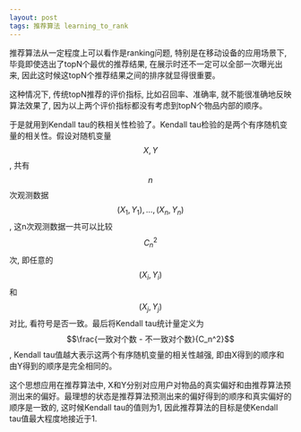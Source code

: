 ```yaml
---
layout: post
tags: 推荐算法 learning_to_rank
---
```


推荐算法从一定程度上可以看作是ranking问题, 特别是在移动设备的应用场景下, 毕竟即使选出了topN个最优的推荐结果, 在展示时还不一定可以全部一次曝光出来, 因此这时候这topN个推荐结果之间的排序就显得很重要。

这种情况下, 传统topN推荐的评价指标, 比如召回率、准确率, 就不能很准确地反映算法效果了, 因为以上两个评价指标都没有考虑到topN个物品内部的顺序。

于是就用到Kendall tau的秩相关性检验了。Kendall tau检验的是两个有序随机变量的相关性。假设对随机变量$$X, Y$$, 共有$$n$$次观测数据$$(X_1, Y_1), ..., (X_n, Y_n)$$, 这n次观测数据一共可以比较$$C_n^2$$次, 即任意的$$(X_i, Y_i)$$和$$(X_j, Y_j)$$对比, 看符号是否一致。最后将Kendall tau统计量定义为$$\frac{一致对个数 - 不一致对个数}{C_n^2}$$, Kendall tau值越大表示这两个有序随机变量的相关性越强, 即由X得到的顺序和由Y得到的顺序是完全相同的。

这个思想应用在推荐算法中, X和Y分别对应用户对物品的真实偏好和由推荐算法预测出来的偏好。最理想的状态是推荐算法预测出来的偏好得到的顺序和真实偏好的顺序是一致的, 这时候Kendall tau的值则为1, 因此推荐算法的目标是使Kendall tau值最大程度地接近于1.

